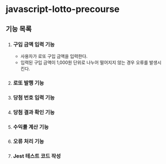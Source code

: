 # javascript-lotto-precourse

## 기능 목록

1. ### 구입 금액 입력 기능
    - 사용자가 로또 구입 금액을 입력한다.
    - 입력된 구입 금액이 1,000원 단위로 나누어 떨어지지 않는 경우 오류를 발생시킨다.
1. ### 로또 발행 기능
1. ### 당첨 번호 입력 기능
1. ### 당첨 결과 확인 기능
1. ### 수익률 계산 기능
1. ### 오류 처리 기능
1. ### Jest 테스트 코드 작성
